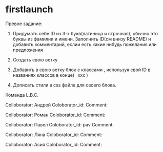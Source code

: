 # firstlaunch

Превое задание:

1. Придумать себе ID из 3-х букв(латиница и строчная), обычно это буквы из фамилии и имени.
Заполнить ID(см внизу README) и добавить комментарий, еслии есть какие нибудь пожелания или предложения

2. Создать свою ветку

3. Добавить в свою ветку блок с классами , используя свой ID в названиях классов в конце( _xxx )

4. Дописать стили в css файле для своего блока.

Команда L.B.C.

Colloborator: Андрей
Coloborator_id:
Comment:

Colloborator: Роман
Coloborator_id:
Comment:

Colloborator: Павел 
Coloborator_id: pav
Comment:

Colloborator: Ляна
Coloborator_id:
Comment:

Colloborator: Асия
Coloborator_id:
Comment:

